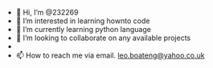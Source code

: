 - 👋 Hi, I’m @232269
- 👀 I’m interested in learning hownto code
- 🌱 I’m currently learning python language
- 💞️ I’m looking to collaborate on any available projects
- 
- 📫 How to reach me via email. leo.boateng@yahoo.co.uk

<!---
232269/232269 is a ✨ special ✨ repository because its `README.md` (this file) appears on your GitHub profile.
You can click the Preview link to take a look at your changes.
--->
